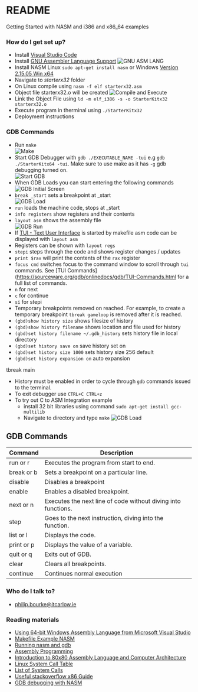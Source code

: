 # README #

Getting Started with NASM and i386 and x86_64 examples

### How do I get set up? ###

* Install [Visual Studio Code]("https://code.visualstudio.com/")
* Install [GNU Assembler Language Support]("https://marketplace.visualstudio.com/items?itemName=basdp.language-gas-x86")
![GNU ASM LANG](./images/GNUAssemberLanguage.png)  
* Install NASM Linux `sudo apt-get install nasm` or Windows [Version 2.15.05 Win x64](https://www.nasm.us/pub/nasm/releasebuilds/2.15.05/win64/)
* Navigate to *starterx32* folder
* On Linux compile using `nasm -f elf starterx32.asm`
* Object file starterx32.o will be created
![Compile and Execute](./images/compile_execute_starterx32.png)  
* Link the Object File using `ld -m elf_i386 -s -o StarterKitx32 starterx32.o`
* Execute program in therminal using `./StarterKitx32`
* Deployment instructions

### GDB Commands
* Run `make`<br/>
![Make](./images/make.png)<br/>
* Start GDB Debugger with `gdb ./EXECUTABLE_NAME -tui` e.g `gdb ./StarterKitx64 -tui`. Make sure to use make as it has `-g` gdb debugging turned on.<br/>
![Start GDB](./images/start_gdb.png)<br/>
* When GDB Loads you can start entering the following commands<br/>
![GDB Initial Screen](./images/1_GDB_Initial_Screen.png)<br/>
* `break _start` sets a breakpoint at _start <br/>
![GDB Load](./images/2_GDB_Load.png)<br/>
* `run` loads the machine code, stops at _start
* `info registers` show registers and their contents
* `layout asm` shows the assembly file<br/>
![GDB Run](./images/3_GDB_Run.png)<br/>
* If [TUI - Text User Interface](https://sourceware.org/gdb/onlinedocs/gdb/TUI-Commands.html#TUI-Commands) is started by makefile asm code can be displayed with `layout asm`
* Registers can be shown with `layout regs`
* `stepi` steps through the code and shows register changes / updates
* `print $rax` will print the contents of the `rax` register
* `focus cmd` switches focus to the command window to scroll through `tui` commands. See [TUI Commands](https://sourceware.org/gdb/onlinedocs/gdb/TUI-Commands.html for a full list of commands.
* `n` for next
* `c` for continue
* `si` for stepi
* Temporary breakpoints removed on reached. For example, to create a temporary breakpoint `tbreak gameloop` is removed after it is reached.
* `(gbd)show history size` shows filesize of history
* `(gbd)show history filename` shows location and file used for history
* `(gbd)set history filename ~/.gdb_history` sets history file in local directory
* `(gbd)set history save on` save history set on
* `(gbd)set history size 1000` sets history size 256 default
* `(gbd)set history expansion on` auto expansion

tbreak main
* History must be enabled in order to cycle through `gdb` commands issued to the terminal.
* To exit debugger use `CTRL+C CTRL+z`
* To try out C to ASM Integration example 
    * install 32 bit libraries using command `sudo apt-get install gcc-multilib`
    * Navigate to directory and type `make`
    ![GDB Load](./images/Integration.png)<br/>
    
## GDB Commands
| Command 	| Description 	|
|---	|---	|
| run or r 	| Executes the program from start to end. 	|
| break or b 	| Sets a breakpoint on a particular line. 	|
| disable 	| Disables a breakpoint 	|
| enable 	| Enables a disabled breakpoint. 	|
| next or n 	| Executes the next line of code without diving into functions. 	|
| step 	| Goes to the next instruction, diving into the function. 	|
| list or l 	| Displays the code. 	|
| print or p 	| Displays the value of a variable. 	|
| quit or q 	| Exits out of GDB. 	|
| clear 	| Clears all breakpoints. 	|
| continue 	| Continues normal execution 	|

### Who do I talk to? ###

* philip.bourke@itcarlow.ie

### Reading materials

* [Using 64-bit Windows Assembly Language from Microsoft Visual Studio](https://www.cs.uaf.edu/2017/fall/cs301/reference/nasm_vs/)
* [Makefile Example NASM](https://gist.github.com/hleonps/d2d1cb335ac8919991dc9a09954be7e8)
* [Running nasm and gdb](https://www.csee.umbc.edu/portal/help/nasm/nasm.shtml)
* [Assembly Programming](https://www.tutorialspoint.com/assembly_programming/)
* [Introduction to 80x80 Assembly Language and Computer Architecture](https://www.jblearning.com/catalog/productdetails/9781284036121)
* [Linux System Call Table](https://chromium.googlesource.com/chromiumos/docs/+/master/constants/syscalls.md)
* [List of System Calls](http://publicclu2.blogspot.com/2013/05/32-bit-linux-system-call-signal-errno.html)
* [Useful stackoverflow x86 Guide](https://stackoverflow.com/tags/x86/info)
* [GDB debugging with NASM](https://ncona.com/2019/12/debugging-assembly-with-gdb/)